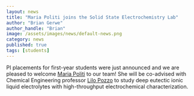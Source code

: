 ```yaml
---
layout: news
title: "Maria Politi joins the Solid State Electrochemistry Lab"
author: "Brian Gerwe"
author_handle: "Brian"
image: /assets/images/news/default-news.png
category: news
published: true
tags: [students]
---
```

PI placements for first-year students were just announced and we are pleased to welcome [Maria Politi][1] to our team! She will be co-advised with Chemical Engineering
professor [Lilo Pozzo][2] to study deep eutectic ionic liquid electrolytes with high-throughput electrochemical characterization.


[1]: /team/maria-politi
[2]: https://www.cheme.washington.edu/facresearch/faculty/lpozzo.html
